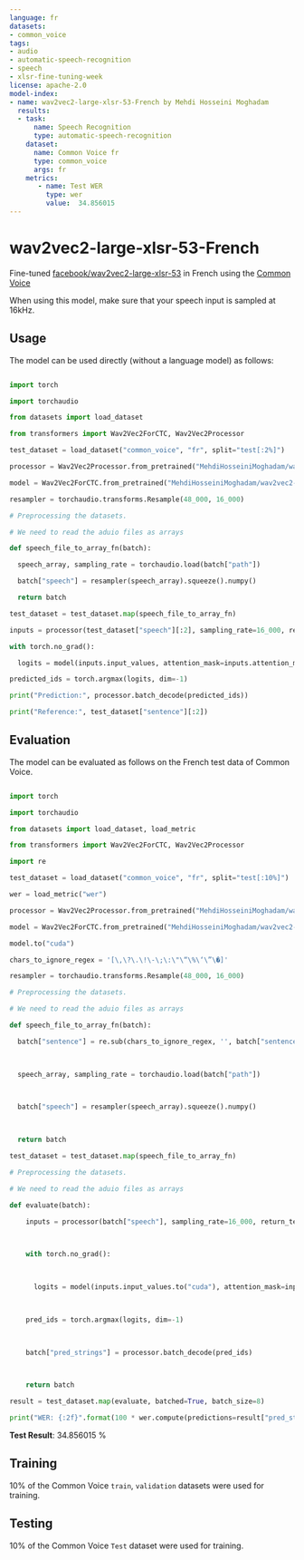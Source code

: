 ```yaml
---
language: fr
datasets:
- common_voice
tags:
- audio
- automatic-speech-recognition
- speech
- xlsr-fine-tuning-week
license: apache-2.0
model-index:
- name: wav2vec2-large-xlsr-53-French by Mehdi Hosseini Moghadam
  results:
  - task: 
      name: Speech Recognition
      type: automatic-speech-recognition
    dataset:
      name: Common Voice fr
      type: common_voice
      args: fr
    metrics:
       - name: Test WER
         type: wer
         value:  34.856015
---
```


# wav2vec2-large-xlsr-53-French 

Fine-tuned [facebook/wav2vec2-large-xlsr-53](https://huggingface.co/facebook/wav2vec2-large-xlsr-53) in French using the [Common Voice](https://huggingface.co/datasets/common_voice)

When using this model, make sure that your speech input is sampled at 16kHz.

## Usage

The model can be used directly (without a language model) as follows:

```python

import torch

import torchaudio

from datasets import load_dataset

from transformers import Wav2Vec2ForCTC, Wav2Vec2Processor

test_dataset = load_dataset("common_voice", "fr", split="test[:2%]")

processor = Wav2Vec2Processor.from_pretrained("MehdiHosseiniMoghadam/wav2vec2-large-xlsr-53-French")

model = Wav2Vec2ForCTC.from_pretrained("MehdiHosseiniMoghadam/wav2vec2-large-xlsr-53-French")

resampler = torchaudio.transforms.Resample(48_000, 16_000)

# Preprocessing the datasets.

# We need to read the aduio files as arrays

def speech_file_to_array_fn(batch):

  speech_array, sampling_rate = torchaudio.load(batch["path"])

  batch["speech"] = resampler(speech_array).squeeze().numpy()

  return batch

test_dataset = test_dataset.map(speech_file_to_array_fn)

inputs = processor(test_dataset["speech"][:2], sampling_rate=16_000, return_tensors="pt", padding=True)

with torch.no_grad():

  logits = model(inputs.input_values, attention_mask=inputs.attention_mask).logits

predicted_ids = torch.argmax(logits, dim=-1)

print("Prediction:", processor.batch_decode(predicted_ids))

print("Reference:", test_dataset["sentence"][:2])

```

## Evaluation

The model can be evaluated as follows on the French test data of Common Voice.

```python

import torch

import torchaudio

from datasets import load_dataset, load_metric

from transformers import Wav2Vec2ForCTC, Wav2Vec2Processor

import re

test_dataset = load_dataset("common_voice", "fr", split="test[:10%]")

wer = load_metric("wer")

processor = Wav2Vec2Processor.from_pretrained("MehdiHosseiniMoghadam/wav2vec2-large-xlsr-53-French")

model = Wav2Vec2ForCTC.from_pretrained("MehdiHosseiniMoghadam/wav2vec2-large-xlsr-53-French")

model.to("cuda")

chars_to_ignore_regex = '[\,\?\.\!\-\;\:\"\“\%\‘\”\�]'

resampler = torchaudio.transforms.Resample(48_000, 16_000)

# Preprocessing the datasets.

# We need to read the aduio files as arrays

def speech_file_to_array_fn(batch):

  batch["sentence"] = re.sub(chars_to_ignore_regex, '', batch["sentence"]).lower()

  

  speech_array, sampling_rate = torchaudio.load(batch["path"])

  

  batch["speech"] = resampler(speech_array).squeeze().numpy()

  

  return batch

test_dataset = test_dataset.map(speech_file_to_array_fn)

# Preprocessing the datasets.

# We need to read the aduio files as arrays

def evaluate(batch):

    inputs = processor(batch["speech"], sampling_rate=16_000, return_tensors="pt", padding=True)

    

    with torch.no_grad():

    

      logits = model(inputs.input_values.to("cuda"), attention_mask=inputs.attention_mask.to("cuda")).logits

    

    pred_ids = torch.argmax(logits, dim=-1)

    

    batch["pred_strings"] = processor.batch_decode(pred_ids)

    

    return batch

result = test_dataset.map(evaluate, batched=True, batch_size=8)

print("WER: {:2f}".format(100 * wer.compute(predictions=result["pred_strings"], references=result["sentence"])))

```

**Test Result**:  34.856015 %

## Training

10% of the Common Voice `train`, `validation` datasets were used for training.

## Testing

10% of the Common Voice `Test` dataset were used for training.